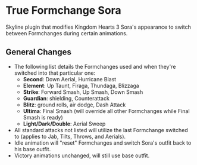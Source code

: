 # True Formchange Sora
Skyline plugin that modifies Kingdom Hearts 3 Sora's appearance to switch between Formchanges during certain animations.

## General Changes
* The following list details the Formchanges used and when they're switched into that particular one:
  * **Second**: Down Aerial, Hurricane Blast
  * **Element**: Up Taunt, Firaga, Thundaga, Blizzaga
  * **Strike**: Forward Smash, Up Smash, Down Smash
  * **Guardian**: shielding, Counterattack
  * **Blitz**: ground rolls, air dodge, Dash Attack
  * **Ultima**: Final Smash (will override all other Formchanges while Final Smash is ready)
  * **Light/Dark/Double**: Aerial Sweep
* All standard attacks not listed will utilize the last Formchange switched to (applies to Jab, Tilts, Throws, and Aerials).
* Idle animation will "reset" Formchanges and switch Sora's outfit back to his base outfit.
* Victory animations unchanged, will still use base outfit.